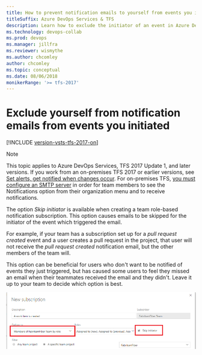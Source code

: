 ```yaml
---
title: How to prevent notification emails to yourself from events you initiated
titleSuffix: Azure DevOps Services & TFS 
description: Learn how to exclude the initiator of an event in Azure DevOps Services from receiving notification emails
ms.technology: devops-collab
ms.prod: devops
ms.manager: jillfra
ms.reviewer: wismythe
ms.author: chcomley
author: chcomley
ms.topic: conceptual
ms.date: 08/06/2018  
monikerRange: '>= tfs-2017'
---
```


# Exclude yourself from notification emails from events you initiated

[!INCLUDE [version-vsts-tfs-2017-on](../boards/_shared/version-vsts-tfs-2017-on.md)]

> [!NOTE]  
> This topic applies to Azure DevOps Services, TFS 2017 Update 1, and later versions. If you work from an on-premises TFS 2017 or earlier versions, see [Set alerts, get notified when changes occur](../work/track/alerts-and-notifications.md). For on-premises TFS, [you must configure an SMTP server](/tfs/server/admin/setup-customize-alerts) in order for team members to see the Notifications option from their organization menu and to receive notifications.

The option _Skip initiator_ is available when creating a team role-based notification subscription.  This option causes emails to be skipped for the initiator of the event which triggered the email.

For example, if your team has a subscription set up for a _pull request created_ event and a user creates a pull request in the project, that user will not receive the _pull request created_ notification email, but the other members of the team will.

This option can be beneficial for users who don't want to be notified of events they just triggered, but has caused some users to feel they missed an email when their teammates received the email and they didn't. Leave it up to your team to decide which option is best.

![New subscription skip initiator](_img/new-sub-skip-initiator.png)


